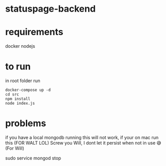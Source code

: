 # statuspage-backend


# requirements
docker
nodejs

# to run

in root folder run
```
docker-compose up -d
cd src
npm install
node index.js
```

# problems

if you have a local mongodb running this will not work, if your on mac run this (FOR WALT LOL)
Screw you Will, I dont let it persist when not in use 😅(For Will)

sudo service mongod stop
